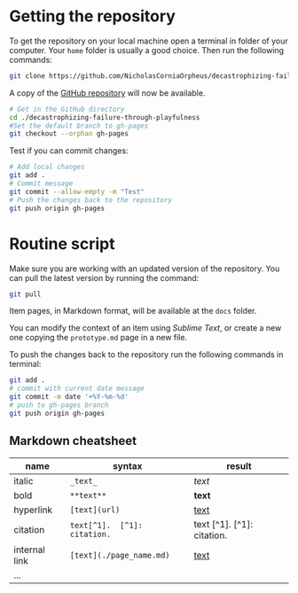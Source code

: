 # Getting the repository

To get the repository on your local machine open a terminal in  folder of your computer. Your ``home`` folder is usually a good choice. Then run the following commands:

```bash
git clone https://github.com/NicholasCorniaOrpheus/decastrophizing-failure-through-playfulness.git
```
A copy of the [GitHub repository](https://github.com/NicholasCorniaOrpheus/decastrophizing-failure-through-playfulness) will now be available.

```bash
# Get in the GitHub directory
cd ./decastrophizing-failure-through-playfulness
#Set the default branch to gh-pages
git checkout --orphan gh-pages
```

Test if you can commit changes:

```bash
# Add local changes
git add .
# Commit message
git commit --allow-empty -m "Test"
# Push the changes back to the repository
git push origin gh-pages
```

# Routine script

Make sure you are working with an updated version of the repository. You can pull the latest version by running the command:

```bash
git pull
```

Item pages, in Markdown format, will be available at the ``docs`` folder.

You can modify the context of an item using _Sublime Text_, or create a new one copying the ``prototype.md`` page in a new file.

To push the changes back to the repository run the following commands in terminal:

```bash
git add .
# commit with current date message
git commit -m date '+%Y-%m-%d'
# push to gh-pages branch
git push origin gh-pages
```

## Markdown cheatsheet

| name          | syntax                         | result                      |
| ------------- | ------------------------------ | --------------------------- |
| italic        | ``_text_``                     | _text_                      |
| bold          | ``**text**``                   | **text**                    |
| hyperlink     | ``[text](url)``                | [text](url)                 |
| citation      | ``text[^1].  [^1]: citation.`` | text [^1].  [^1]: citation. |
| internal link | ``[text](./page_name.md)``     | [text](./page.md)           |
| ...           |                                |                             |
